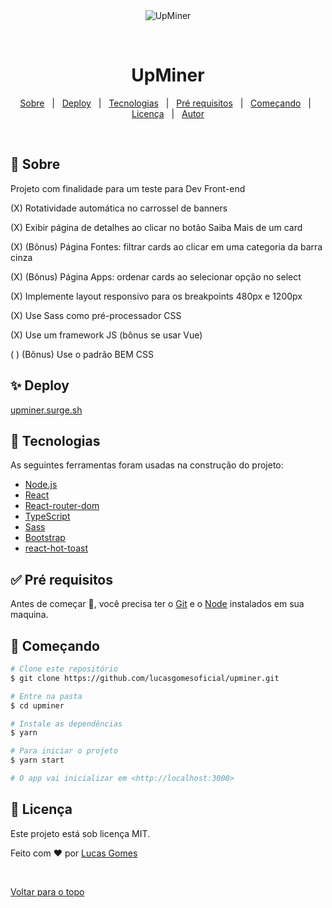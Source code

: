 <div align="center" id="top"> 
  <img src="https://i.imgur.com/JIauhCT.png" alt="UpMiner" />

  &#xa0;

  <!-- <a href="https://bored.netlify.com">Demo</a> -->
</div>

<h1 align="center">UpMiner</h1>

<p align="center">
  <a href="#dart-sobre">Sobre</a> &#xa0; | &#xa0; 
  <a href="#sparkles-surge">Deploy</a> &#xa0; | &#xa0;
  <a href="#rocket-tecnologias">Tecnologias</a> &#xa0; | &#xa0;
  <a href="#white_check_mark-pré-requesitos">Pré requisitos</a> &#xa0; | &#xa0;
  <a href="#checkered_flag-começando">Começando</a> &#xa0; | &#xa0;
  <a href="#memo-licença">Licença</a> &#xa0; | &#xa0;
  <a href="https://github.com/lucasgomesoficial" target="_blank">Autor</a>
</p>

<br>

## :dart: Sobre ##

<p>Projeto com finalidade para um teste para Dev Front-end</p>
<p>(X) Rotatividade automática no carrossel de banners</p>
<p>(X) Exibir página de detalhes ao clicar no botão Saiba Mais de um card</p>
<p>(X) (Bônus) Página Fontes: filtrar cards ao clicar em uma categoria da barra cinza</p>
<p>(X) (Bônus) Página Apps: ordenar cards ao selecionar opção no select</p>
<p>(X) Implemente layout responsivo para os breakpoints 480px e 1200px</p>
<p>(X) Use Sass como pré-processador CSS</p>
<p>(X) Use um framework JS (bônus se usar Vue)</p>
<p>( ) (Bônus) Use o padrão BEM CSS</p>

## :sparkles: Deploy ##

<a href="https://upminer.surge.sh/" target="_blank">upminer.surge.sh</a>

## :rocket: Tecnologias ##

As seguintes ferramentas foram usadas na construção do projeto:

- [Node.js](https://nodejs.org/en/)
- [React](https://pt-br.reactjs.org/)
- [React-router-dom](https://reactrouter.com/web/guides/quick-start)
- [TypeScript](https://www.typescriptlang.org/)
- [Sass](https://sass-lang.com/)
- [Bootstrap](https://react-bootstrap.github.io/)
- [react-hot-toast](https://react-hot-toast.com/)

## :white_check_mark: Pré requisitos ##

Antes de começar :checkered_flag:, você precisa ter o [Git](https://git-scm.com) e o [Node](https://nodejs.org/en/) instalados em sua maquina.

## :checkered_flag: Começando ##

```bash
# Clone este repositório
$ git clone https://github.com/lucasgomesoficial/upminer.git

# Entre na pasta
$ cd upminer

# Instale as dependências
$ yarn

# Para iniciar o projeto
$ yarn start

# O app vai inicializar em <http://localhost:3000>
```

## :memo: Licença ##

Este projeto está sob licença MIT.


Feito com :heart: por <a href="https://github.com/lucasgomesoficial" target="_blank">Lucas Gomes</a>

&#xa0;

<a href="#top">Voltar para o topo</a>
